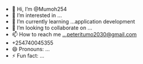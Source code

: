 - 👋 Hi, I’m @Mumoh254
- 👀 I’m interested in ...
- 🌱 I’m currently learning ...application development
- 💞️ I’m looking to collaborate on ...
- 📫 How to reach me ...peteritumo2030@gmail.com
-  +254740045355
- 😄 Pronouns: ...
- ⚡ Fun fact: ...

<!---
Mumoh254/Mumoh254 is a ✨ special ✨ repository because its `README.md` (this file) appears on your GitHub profile.
You can click the Preview link to take a look at your changes.
--->
